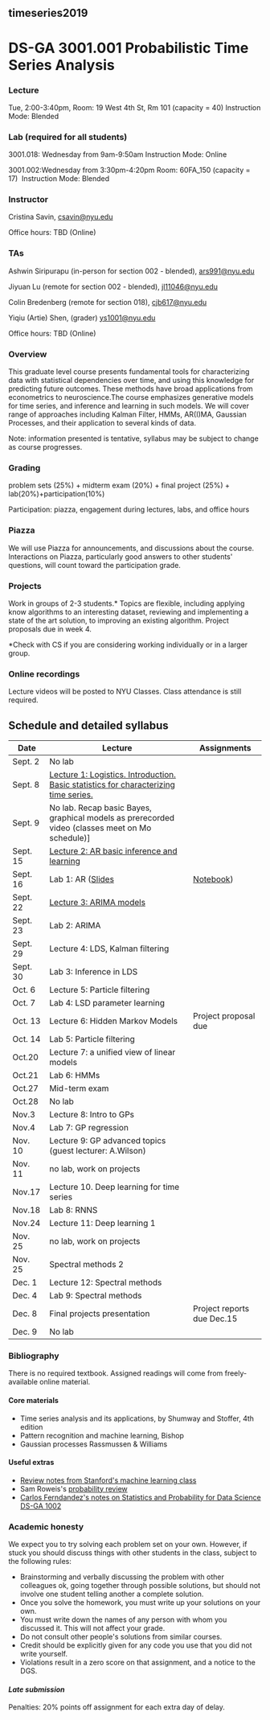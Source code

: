 ##  timeseries2019
#  DS-GA 3001.001 Probabilistic Time Series Analysis

### Lecture 
Tue, 2:00-3:40pm, Room:  19 West 4th St, Rm 101 (capacity = 40)
Instruction Mode: Blended 

### Lab (required for all students)
3001.018: Wednesday from 9am-9:50am
Instruction Mode: Online

3001.002:Wednesday from 3:30pm-4:20pm
Room: 60FA_150 (capacity = 17) 
Instruction Mode: Blended 


###  Instructor 
Cristina Savin, csavin@nyu.edu

Office hours:  TBD (Online)

### TAs
Ashwin Siripurapu (in-person for section 002 - blended), ars991@nyu.edu

Jiyuan Lu (remote for section 002 - blended), jl11046@nyu.edu

Colin Bredenberg (remote for section 018), cjb617@nyu.edu 

Yiqiu (Artie) Shen, (grader) ys1001@nyu.edu

Office hours: TBD (Online)

### Overview
This graduate level course presents fundamental tools for characterizing data with statistical dependencies over time, and using this knowledge for predicting future outcomes. These methods have broad applications from econometrics to neuroscience.The course emphasizes generative models for time series, and inference and learning in such models. We will cover range of approaches including Kalman Filter, HMMs, AR(I)MA, Gaussian Processes,  and their application to several kinds of data.

Note: information presented is tentative, syllabus may be subject to change as course progresses.

### Grading
problem sets (25%) + midterm exam (20%) + final project (25%) + lab(20%)+participation(10%)

Participation: piazza, engagement during lectures, labs, and office hours

### Piazza 
We will use Piazza for announcements, and discussions about the course. Interactions on Piazza, particularly good answers to other students' questions, will count toward the participation grade.

### Projects
Work in groups of 2-3 students.* Topics are flexible, including applying know algorithms to an interesting dataset, reviewing and implementing a state of the art solution, to improving an existing algorithm. Project proposals due in week 4. 

*Check with CS if you are considering working individually or in a larger group.

### Online recordings 
Lecture videos will be posted to NYU Classes. Class attendance is still required.

## Schedule and detailed syllabus

| Date | Lecture  | Assignments |
|------------|----------------------|----------------|
|Sept. 2| No lab| | 
|Sept. 8| [Lecture 1: Logistics. Introduction.  Basic statistics for characterizing time series.](./slides/lecture1.pdf)| | 
|Sept. 9| No lab. Recap basic Bayes, graphical models as prerecorded video (classes meet on Mo schedule)] | | 
|Sept. 15| [Lecture 2: AR basic inference and learning](./slides/lecture2.pdf) | |  
|Sept. 16| Lab 1: AR ([Slides](./labs/lab1/lab1_slides.pdf) | [Notebook](./labs/lab1/lab1.ipynb)) | | |
|Sept. 22| [Lecture 3: ARIMA models](./slides/lecture3.pdf) | |  
|Sept. 23| Lab 2: ARIMA | | |
|Sept. 29| Lecture 4: LDS, Kalman filtering |  |
|Sept. 30| Lab 3: Inference in LDS | | 
|Oct. 6|  Lecture 5: Particle filtering| | 
|Oct. 7| Lab 4: LSD parameter learning | | |
|Oct. 13| Lecture 6: Hidden Markov Models | Project proposal due | |
|Oct. 14| Lab 5: Particle filtering | | 
|Oct.20| Lecture 7: a unified view of linear models | | 
|Oct.21| Lab 6: HMMs | | 
|Oct.27| Mid-term exam | | 
|Oct.28| No lab | | 
|Nov.3|  Lecture 8: Intro to GPs | | 
|Nov.4|  Lab 7: GP regression | | 
|Nov. 10| Lecture 9: GP advanced topics (guest lecturer: A.Wilson) | | 
|Nov. 11| no lab, work on  projects | | 
|Nov.17| Lecture 10. Deep learning for time series  | | 
|Nov.18| Lab 8: RNNS  | | 
|Nov.24|  Lecture 11: Deep learning 1| | 
|Nov. 25| no lab, work on  projects | | 
|Nov. 25| Spectral methods 2 | | 
|Dec. 1| Lecture 12: Spectral methods  | | 
|Dec. 4| Lab 9: Spectral methods  | | 
|Dec. 8| Final projects presentation |  Project reports due Dec.15 |
|Dec. 9| No lab | | 

### Bibliography
There is no required textbook. Assigned readings will come from freely-available online material.

#### Core materials
- Time series analysis and its applications, by Shumway and Stoffer, 4th edition
- Pattern recognition and machine learning, Bishop
- Gaussian processes Rassmussen & Williams

#### Useful extras
 - [Review notes from Stanford's machine learning class](http://cs229.stanford.edu/section/cs229-prob.pdf)
 - Sam Roweis's [probability review](http://cs.nyu.edu/%7Edsontag/courses/ml12/notes/probx.pdf)
 - [Carlos Ferndandez's notes on Statistics and Probability for Data Science DS-GA 1002](http://www.cims.nyu.edu/~cfgranda/pages/stuff/probability_stats_for_DS.pdf) 

### Academic honesty

We expect you to try solving each problem set on your own. However, if  stuck  you should discuss things with other students in the class, subject to the following rules:
  - Brainstorming and verbally discussing the problem with other colleagues ok, going together through possible solutions, but should not involve one student telling another a complete solution.
  - Once you solve the homework, you must write up your solutions on your own.
  - You must write down the names of any person with whom you discussed it. This will not affect your grade.
  - Do not consult other people's solutions from similar courses.
  - Credit should be explicitly given for any code you use that you did not write yourself.
  - Violations result in a zero score on that assignment, and a notice to the DGS.

#### *Late submission*
Penalties: 20% points off assignment for each extra day of delay.
